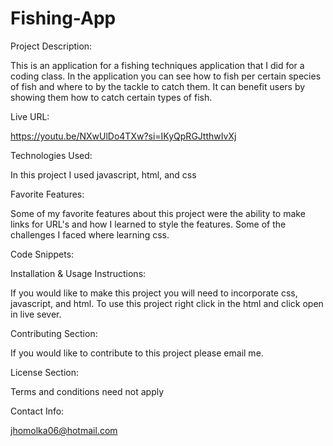 # Fishing-App

Project Description:

This is an application for a fishing techniques application that I did for a coding class. In the application you can see how to fish per certain species of fish and where to by the tackle to catch them. It can benefit users by showing them how to catch certain types of fish.

Live URL:

https://youtu.be/NXwUlDo4TXw?si=IKyQpRGJtthwIvXj

Technologies Used:

In this project I used javascript, html, and css

Favorite Features:

Some of my favorite features about this project were the ability to make links for URL's and how I learned to style the features. Some of the challenges I faced where learning css.

Code Snippets:

<script>
<form>
        <h2 class="font7">Contact Us</h2>
        <input type="text" name="firstName" placeholder="First Name">
        <input type="text" name="lastName" placeholder="Last Name">
        <input type="text" name="Email" placeholder="Email">
        <input type="submit" value="Submit">
    </form>
</script>

Installation & Usage Instructions:

If you would like to make this project you will need to incorporate css, javascript, and html. To use this project right click in the html and click open in live sever.

Contributing Section:

If you would like to contribute to this project please email me.

License Section:

Terms and conditions need not apply 

Contact Info: 

jhomolka06@hotmail.com




